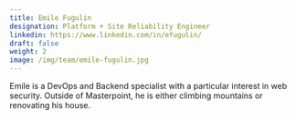 ```yaml
---
title: Emile Fugulin
designation: Platform + Site Reliability Engineer
linkedin: https://www.linkedin.com/in/efugulin/
draft: false
weight: 2
image: /img/team/emile-fugulin.jpg
---
```

Emile is a DevOps and Backend specialist with a particular interest in web security. Outside of Masterpoint, he is either climbing mountains or renovating his house.
